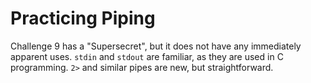 # Practicing Piping

Challenge 9 has a "Supersecret", but it does not have any immediately apparent uses. `stdin` and `stdout` are familiar, as they are used in C programming. `2>` and similar pipes are new, but straightforward.
